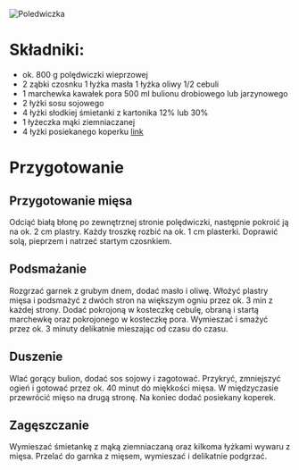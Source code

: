 ![Poledwiczka](https://www.kwestiasmaku.com/sites/v123.kwestiasmaku.com/files/poledwiczki_w_sosie_koperkowym_01.jpg)
# Składniki:
- ok. 800 g polędwiczki wieprzowej
- 2 ząbki czosnku 1 łyżka masła 1 łyżka oliwy 1/2 cebuli
- 1 marchewka kawałek pora 500 ml bulionu drobiowego lub jarzynowego
- 2 łyżki sosu sojowego
- 4 łyżki słodkiej śmietanki z kartonika 12% lub 30%
- 1 łyżeczka mąki ziemniaczanej
- 4 łyżki posiekanego koperku
[link](https://www.kwestiasmaku.com/przepis/poledwiczki-wieprzowe-w-sosie-koperkowym)
# Przygotowanie
## Przygotowanie mięsa
Odciąć białą błonę po zewnętrznej stronie polędwiczki, następnie pokroić ją na ok. 2 cm plastry. Każdy troszkę rozbić na ok. 1 cm plasterki. Doprawić solą, pieprzem i natrzeć startym czosnkiem.
## Podsmażanie
Rozgrzać garnek z grubym dnem, dodać masło i oliwę. Włożyć plastry mięsa i podsmażyć z dwóch stron na większym ogniu przez ok. 3 min z każdej strony. Dodać pokrojoną w kosteczkę cebulę, obraną i startą marchewkę oraz pokrojonego w kosteczkę pora. Wymieszać i smażyć przez ok. 3 minuty delikatnie mieszając od czasu do czasu.
## Duszenie
Wlać gorący bulion, dodać sos sojowy i zagotować. Przykryć, zmniejszyć ogień i gotować przez ok. 40 minut do miękkości mięsa. W międzyczasie przewrócić mięso na drugą stronę. Na koniec dodać posiekany koperek.
## Zagęszczanie
Wymieszać śmietankę z mąką ziemniaczaną oraz kilkoma łyżkami wywaru z mięsa. Przelać do garnka z mięsem, wymieszać i delikatnie podgrzać.